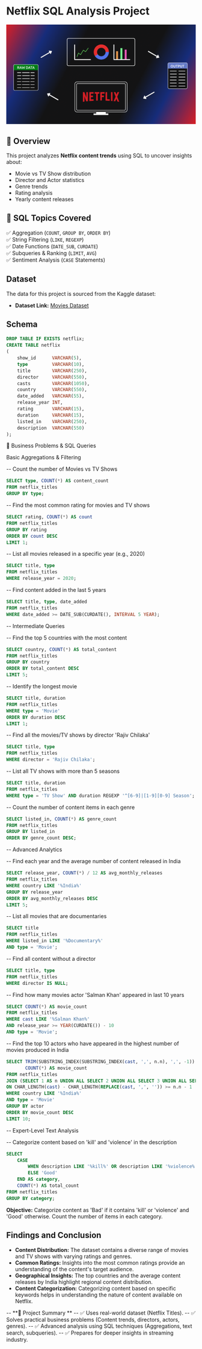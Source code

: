 # Netflix SQL Analysis Project

![](https://github.com/zack7273/Netflix-Data-Analysis-Using-SQL/blob/main/logo.png)

## 🔹 Overview
This project analyzes **Netflix content trends** using SQL to uncover insights about:
- Movie vs TV Show distribution
- Director and Actor statistics
- Genre trends
- Rating analysis
- Yearly content releases

## 🔹 SQL Topics Covered
✅ Aggregation (`COUNT`, `GROUP BY`, `ORDER BY`)  
✅ String Filtering (`LIKE`, `REGEXP`)  
✅ Date Functions (`DATE_SUB`, `CURDATE`)  
✅ Subqueries & Ranking (`LIMIT`, `AVG`)  
✅ Sentiment Analysis (`CASE` Statements)  



## Dataset

The data for this project is sourced from the Kaggle dataset:

- **Dataset Link:** [Movies Dataset](https://www.kaggle.com/datasets/shivamb/netflix-shows?resource=download)

## Schema

```sql
DROP TABLE IF EXISTS netflix;
CREATE TABLE netflix
(
    show_id      VARCHAR(5),
    type         VARCHAR(10),
    title        VARCHAR(250),
    director     VARCHAR(550),
    casts        VARCHAR(1050),
    country      VARCHAR(550),
    date_added   VARCHAR(55),
    release_year INT,
    rating       VARCHAR(15),
    duration     VARCHAR(15),
    listed_in    VARCHAR(250),
    description  VARCHAR(550)
);
```


🔹 Business Problems & SQL Queries


Basic Aggregations & Filtering

-- Count the number of Movies vs TV Shows

```sql
SELECT type, COUNT(*) AS content_count
FROM netflix_titles
GROUP BY type;
```


-- Find the most common rating for movies and TV shows

```sql
SELECT rating, COUNT(*) AS count
FROM netflix_titles
GROUP BY rating
ORDER BY count DESC
LIMIT 1;
```


-- List all movies released in a specific year (e.g., 2020)

```sql
SELECT title, type
FROM netflix_titles
WHERE release_year = 2020;
```

-- Find content added in the last 5 years

```sql
SELECT title, type, date_added
FROM netflix_titles
WHERE date_added >= DATE_SUB(CURDATE(), INTERVAL 5 YEAR);
```

-- Intermediate Queries

-- Find the top 5 countries with the most content

```sql
SELECT country, COUNT(*) AS total_content
FROM netflix_titles
GROUP BY country
ORDER BY total_content DESC
LIMIT 5;
```


-- Identify the longest movie

```sql
SELECT title, duration
FROM netflix_titles
WHERE type = 'Movie'
ORDER BY duration DESC
LIMIT 1;
```



-- Find all the movies/TV shows by director 'Rajiv Chilaka'

```sql
SELECT title, type
FROM netflix_titles
WHERE director = 'Rajiv Chilaka';
```

-- List all TV shows with more than 5 seasons

```sql
SELECT title, duration
FROM netflix_titles
WHERE type = 'TV Show' AND duration REGEXP '^[6-9]|[1-9][0-9] Season';
```

-- Count the number of content items in each genre

```sql
SELECT listed_in, COUNT(*) AS genre_count
FROM netflix_titles
GROUP BY listed_in
ORDER BY genre_count DESC;
```


-- Advanced Analytics

-- Find each year and the average number of content released in India

```sql
SELECT release_year, COUNT(*) / 12 AS avg_monthly_releases
FROM netflix_titles
WHERE country LIKE '%India%'
GROUP BY release_year
ORDER BY avg_monthly_releases DESC
LIMIT 5;
```


-- List all movies that are documentaries

```sql
SELECT title
FROM netflix_titles
WHERE listed_in LIKE '%Documentary%'
AND type = 'Movie';
```

-- Find all content without a director


```sql
SELECT title, type
FROM netflix_titles
WHERE director IS NULL;
```

-- Find how many movies actor 'Salman Khan' appeared in last 10 years

```sql
SELECT COUNT(*) AS movie_count
FROM netflix_titles
WHERE cast LIKE '%Salman Khan%'
AND release_year >= YEAR(CURDATE()) - 10
AND type = 'Movie';
```


-- Find the top 10 actors who have appeared in the highest number of movies produced in India


```sql
SELECT TRIM(SUBSTRING_INDEX(SUBSTRING_INDEX(cast, ',', n.n), ',', -1)) AS actor,
       COUNT(*) AS movie_count
FROM netflix_titles
JOIN (SELECT 1 AS n UNION ALL SELECT 2 UNION ALL SELECT 3 UNION ALL SELECT 4 UNION ALL SELECT 5) n
ON CHAR_LENGTH(cast) - CHAR_LENGTH(REPLACE(cast, ',', '')) >= n.n - 1
WHERE country LIKE '%India%'
AND type = 'Movie'
GROUP BY actor
ORDER BY movie_count DESC
LIMIT 10;
```

-- Expert-Level Text Analysis

-- Categorize content based on 'kill' and 'violence' in the description


```sql
SELECT 
    CASE 
        WHEN description LIKE '%kill%' OR description LIKE '%violence%' THEN 'Bad'
        ELSE 'Good'
    END AS category,
    COUNT(*) AS total_count
FROM netflix_titles
GROUP BY category;
```


**Objective:** Categorize content as 'Bad' if it contains 'kill' or 'violence' and 'Good' otherwise. Count the number of items in each category.

## Findings and Conclusion

- **Content Distribution:** The dataset contains a diverse range of movies and TV shows with varying ratings and genres.
- **Common Ratings:** Insights into the most common ratings provide an understanding of the content's target audience.
- **Geographical Insights:** The top countries and the average content releases by India highlight regional content distribution.
- **Content Categorization:** Categorizing content based on specific keywords helps in understanding the nature of content available on Netflix.

-- **🔹 Project Summary **
-- ✅ Uses real-world dataset (Netflix Titles).
-- ✅ Solves practical business problems (Content trends, directors, actors, genres).
-- ✅ Advanced analysis using SQL techniques (Aggregations, text search, subqueries).
-- ✅ Prepares for deeper insights in streaming industry.

